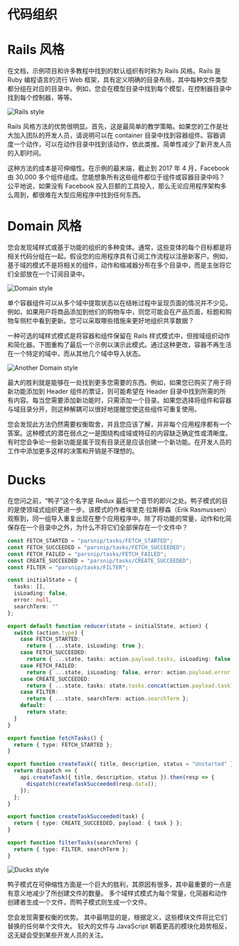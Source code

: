 # 代码组织

# Rails 风格

在文档，示例项目和许多教程中找到的默认组织有时称为 Rails 风格。Rails 是 Ruby 编程语言的流行 Web 框架，具有定义明确的目录布局，其中每种文件类型都分组在对应的目录中。例如，您会在模型目录中找到每个模型，在控制器目录中找到每个控制器，等等。

![Rails style](https://s2.ax1x.com/2020/01/06/lytyIU.png)

Rails 风格方法的优势很明显。首先，这是最简单的教学策略。如果您的工作是壮大加入团队的开发人员，请说明可以在 container 目录中找到容器组件。容器调度一个动作，可以在动作目录中找到该动作，依此类推。简单性减少了新开发人员的入职时间。

这种方法的成本是可伸缩性。在示例的最末端，截止到 2017 年 4 月，Facebook 由 30,000 多个组件组成。您能想象所有这些组件都位于组件或容器目录中吗？ 公平地说，如果没有 Facebook 投入巨额的工具投入，那么无论应用程序架构多么周到，都很难在大型应用程序中找到任何东西。

# Domain 风格

您会发现域样式或基于功能的组织的多种变体。通常，这些变体的每个目标都是将相关代码分组在一起。假设您的应用程序具有订阅工作流程以注册新客户。例如，基于域的模式不是将相关的组件，动作和缩减器分布在多个目录中，而是主张将它们全部放在一个订阅目录中。

![Domain style](https://s2.ax1x.com/2020/01/06/lytzeP.png)

单个容器组件可以从多个域中提取状态以在结帐过程中呈现页面的情况并不少见。例如，如果用户将商品添加到他们的购物车中，则您可能会在产品页面，标题和购物车侧栏中看到更新。您可以采取哪些措施来更好地组织共享数据？

一种可选的域样式模式是将容器和组件保留在 Rails 样式模式中，但按域组织动作和简化器。下图重构了最后一个示例以演示此模式。通过这种更改，容器不再生活在一个特定的域中，而从其他几个域中导入状态。

![Another Domain style](https://s2.ax1x.com/2020/01/06/lyNnoT.png)

最大的胜利就是能够在一处找到更多您需要的东西。例如，如果您已购买了用于将新功能添加到 Header 组件的票证，则可能希望在 Header 目录中找到所需的所有内容。每当您需要添加新功能时，只需添加一个目录。如果您选择将组件和容器与域目录分开，则这种解耦可以很好地提醒您使这些组件可重复使用。

您会发现此方法仍然需要权衡取舍，并且您应该了解，并非每个应用程序都有一个答案。这种模式的潜在弱点之一是围绕构成域或特征的内容缺乏确定性或清晰度。有时您会争论一些新功能是属于现有目录还是应该创建一个新功能。在开发人员的工作中添加更多这样的决策和开销是不理想的。

# Ducks

在您问之前，“鸭子”这个名字是 Redux 最后一个音节的即兴之处。鸭子模式的目的是使领域式组织更进一步。该模式的作者埃里克·拉斯穆森（Erik Rasmussen）观察到，同一组导入重复出现在整个应用程序中。除了将功能的常量，动作和化简保存在一个目录中之外，为什么不将它们全部保存在一个文件中？

```ts
const FETCH_STARTED = "parsnip/tasks/FETCH_STARTED";
const FETCH_SUCCEEDED = "parsnip/tasks/FETCH_SUCCEEDED";
const FETCH_FAILED = "parsnip/tasks/FETCH_FAILED";
const CREATE_SUCCEEDED = "parsnip/tasks/CREATE_SUCCEEDED";
const FILTER = "parsnip/tasks/FILTER";

const initialState = {
  tasks: [],
  isLoading: false,
  error: null,
  searchTerm: ""
};

export default function reducer(state = initialState, action) {
  switch (action.type) {
    case FETCH_STARTED:
      return { ...state, isLoading: true };
    case FETCH_SUCCEEDED:
      return { ...state, tasks: action.payload.tasks, isLoading: false };
    case FETCH_FAILED:
      return { ...state, isLoading: false, error: action.payload.error };
    case CREATE_SUCCEEDED:
      return { ...state, tasks: state.tasks.concat(action.payload.task) };
    case FILTER:
      return { ...state, searchTerm: action.searchTerm };
    default:
      return state;
  }
}

export function fetchTasks() {
  return { type: FETCH_STARTED };
}

export function createTask({ title, description, status = "Unstarted" }) {
  return dispatch => {
    api.createTask({ title, description, status }).then(resp => {
      dispatch(createTaskSucceeded(resp.data));
    });
  };
}

export function createTaskSucceeded(task) {
  return { type: CREATE_SUCCEEDED, payload: { task } };
}

export function filterTasks(searchTerm) {
  return { type: FILTER, searchTerm };
}
```

![Ducks style](https://s2.ax1x.com/2020/01/06/lyN4pQ.png)

鸭子模式在可伸缩性方面是一个巨大的胜利，其原因有很多，其中最重要的一点是有意义地减少了所创建文件的数量。 多个域样式模式为每个常量，化简器和动作创建者生成一个文件，而鸭子模式则生成一个文件。

您会发现需要权衡的优势。 其中最明显的是，根据定义，这些模块文件将比它们替换的任何单个文件大。 较大的文件与 JavaScript 朝着更高的模块化趋势相反，这无疑会受到某些开发人员的关注。
